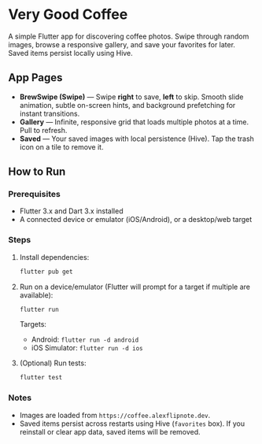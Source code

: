 # Very Good Coffee

A simple Flutter app for discovering coffee photos. Swipe through random images, browse a responsive gallery, and save your favorites for later. Saved items persist locally using Hive.

## App Pages

- **BrewSwipe (Swipe)** — Swipe **right** to save, **left** to skip. Smooth slide animation, subtle on-screen hints, and background prefetching for instant transitions.
- **Gallery** — Infinite, responsive grid that loads multiple photos at a time. Pull to refresh.
- **Saved** — Your saved images with local persistence (Hive). Tap the trash icon on a tile to remove it.

## How to Run

### Prerequisites

- Flutter 3.x and Dart 3.x installed
- A connected device or emulator (iOS/Android), or a desktop/web target

### Steps

1. Install dependencies:
   ```bash
   flutter pub get
   ```
2. Run on a device/emulator (Flutter will prompt for a target if multiple are available):

   ```bash
   flutter run
   ```

   Targets:

   - Android: `flutter run -d android`
   - iOS Simulator: `flutter run -d ios`

3. (Optional) Run tests:
   ```bash
   flutter test
   ```

### Notes

- Images are loaded from `https://coffee.alexflipnote.dev`.
- Saved items persist across restarts using Hive (`favorites` box). If you reinstall or clear app data, saved items will be removed.
